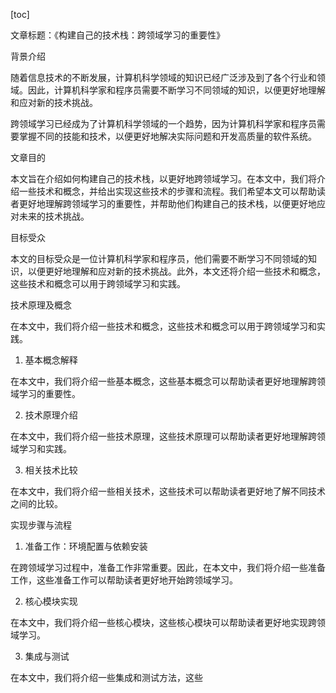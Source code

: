 
[toc]                    
                
                
文章标题：《构建自己的技术栈：跨领域学习的重要性》

背景介绍

随着信息技术的不断发展，计算机科学领域的知识已经广泛涉及到了各个行业和领域。因此，计算机科学家和程序员需要不断学习不同领域的知识，以便更好地理解和应对新的技术挑战。

跨领域学习已经成为了计算机科学领域的一个趋势，因为计算机科学家和程序员需要掌握不同的技能和技术，以便更好地解决实际问题和开发高质量的软件系统。

文章目的

本文旨在介绍如何构建自己的技术栈，以更好地跨领域学习。在本文中，我们将介绍一些技术和概念，并给出实现这些技术的步骤和流程。我们希望本文可以帮助读者更好地理解跨领域学习的重要性，并帮助他们构建自己的技术栈，以便更好地应对未来的技术挑战。

目标受众

本文的目标受众是一位计算机科学家和程序员，他们需要不断学习不同领域的知识，以便更好地理解和应对新的技术挑战。此外，本文还将介绍一些技术和概念，这些技术和概念可以用于跨领域学习和实践。

技术原理及概念

在本文中，我们将介绍一些技术和概念，这些技术和概念可以用于跨领域学习和实践。

1. 基本概念解释

在本文中，我们将介绍一些基本概念，这些基本概念可以帮助读者更好地理解跨领域学习的重要性。

2. 技术原理介绍

在本文中，我们将介绍一些技术原理，这些技术原理可以帮助读者更好地理解跨领域学习和实践。

3. 相关技术比较

在本文中，我们将介绍一些相关技术，这些技术可以帮助读者更好地了解不同技术之间的比较。

实现步骤与流程

1. 准备工作：环境配置与依赖安装

在跨领域学习过程中，准备工作非常重要。因此，在本文中，我们将介绍一些准备工作，这些准备工作可以帮助读者更好地开始跨领域学习。

2. 核心模块实现

在本文中，我们将介绍一些核心模块，这些核心模块可以帮助读者更好地实现跨领域学习。

3. 集成与测试

在本文中，我们将介绍一些集成和测试方法，这些

